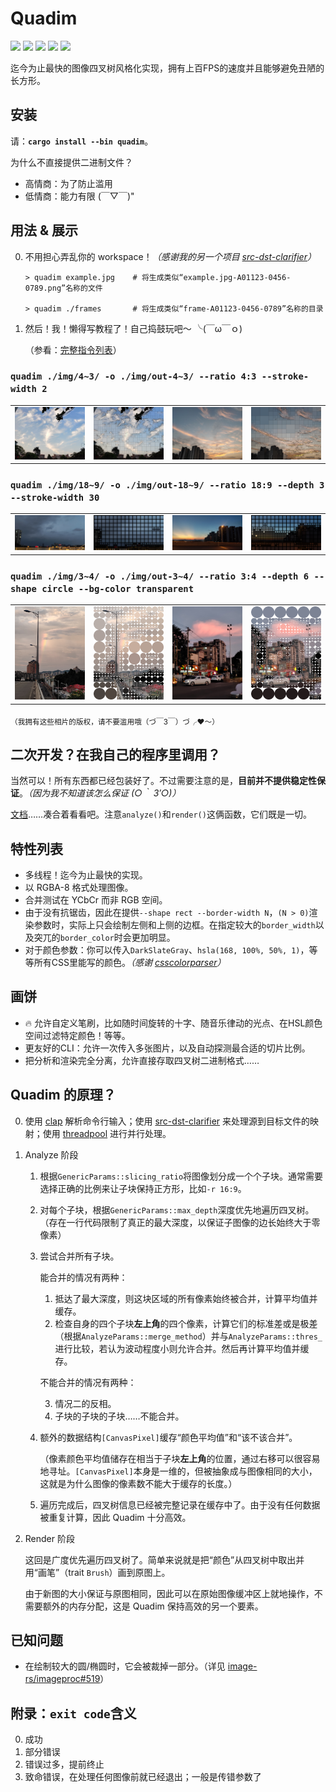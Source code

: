 # Quadim

![](https://img.shields.io/crates/v/quadim)
![](https://img.shields.io/crates/d/quadim)
![](https://img.shields.io/crates/l/quadim)
![](https://img.shields.io/docsrs/quadim)
![](https://img.shields.io/github/stars/eternal-io/quadim?style=social)

迄今为止最快的图像四叉树风格化实现，拥有上百FPS的速度并且能够避免丑陋的长方形。

## 安装

请：**`cargo install --bin quadim`**。

为什么不直接提供二进制文件？

- 高情商：为了防止滥用
- 低情商：能力有限 (￣▽￣)"

## 用法 & 展示

0. 不用担心弄乱你的 workspace！*（感谢我的另一个项目 [src-dst-clarifier](https:github.com/eternal-io/src-dst-clarifier)）*

    ``` shell
    > quadim example.jpg    # 将生成类似“example.jpg-A01123-0456-0789.png”名称的文件

    > quadim ./frames       # 将生成类似“frame-A01123-0456-0789”名称的目录
    ```

1. 然后！我！懒得写教程了！自己捣鼓玩吧～ ╰(￣ω￣ｏ)

    （参看：[完整指令列表](./FULL-HELP.zh-Hans.md)）

### `quadim ./img/4~3/ -o ./img/out-4~3/ --ratio 4:3 --stroke-width 2`

<table style="table-layout:fixed;width:100%"><tr>
    <td><img src="./img/4~3/cloud-wandering.jpg" /></td>
    <td><img src="./img/out-4~3/cloud-wandering.png" /></td>
    <td><img src="./img/4~3/parallel-flare.jpg" /></td>
    <td><img src="./img/out-4~3/parallel-flare.png" /></td>
</tr></table>

### `quadim ./img/18~9/ -o ./img/out-18~9/ --ratio 18:9 --depth 3 --stroke-width 30`

<table style="table-layout:fixed;width:100%"><tr>
    <td><img src="./img/18~9/dash-over-night.jpg" /></td>
    <td><img src="./img/out-18~9/dash-over-night.png" /></td>
    <td><img src="./img/18~9/transiting.jpg" /></td>
    <td><img src="./img/out-18~9/transiting.png" /></td>
</tr></table>

### `quadim ./img/3~4/ -o ./img/out-3~4/ --ratio 3:4 --depth 6 --shape circle --bg-color transparent`

<table style="table-layout:fixed;width:100%"><tr>
    <td><img src="./img/3~4/falling-rainbow.jpg" /></td>
    <td><img src="./img/out-3~4/falling-rainbow.png" /></td>
    <td><img src="./img/3~4/initial-caps.jpg" /></td>
    <td><img src="./img/out-3~4/initial-caps.png" /></td>
</tr></table>

<sub>（我拥有这些相片的版权，请不要滥用哦（づ￣3￣）づ╭❤～）</sub>

## 二次开发？在我自己的程序里调用？

当然可以！所有东西都已经包装好了。不过需要注意的是，**目前并不提供稳定性保证**。*（因为我不知道该怎么保证 (○｀ 3′○)）*

[文档](https://docs.rs/quadim)……凑合着看看吧。注意`analyze()`和`render()`这俩函数，它们既是一切。

## 特性列表

- 多线程！迄今为止最快的实现。
- 以 RGBA-8 格式处理图像。
- 合并测试在 YCbCr 而非 RGB 空间。
- 由于没有抗锯齿，因此在提供`--shape rect --border-width N`，`(N > 0)`渲染参数时，实际上只会绘制左侧和上侧的边框。在指定较大的`border_width`以及突兀的`border_color`时会更加明显。
- 对于颜色参数：你可以传入`DarkSlateGray`、`hsla(168, 100%, 50%, 1)`，等等所有CSS里能写的颜色。*（感谢 [csscolorparser](https://github.com/mazznoer/csscolorparser-rs)）*

## 画饼

- 🔥 允许自定义笔刷，比如随时间旋转的十字、随音乐律动的光点、在HSL颜色空间过滤特定颜色！等等。
- 更友好的CLI：允许一次传入多张图片，以及自动探测最合适的切片比例。
- 把分析和渲染完全分离，允许直接存取四叉树二进制格式……

## Quadim 的原理？

0. 使用 [clap](https://github.com/clap-rs/clap) 解析命令行输入；使用 [src-dst-clarifier](https:github.com/eternal-io/src-dst-clarifier) 来处理源到目标文件的映射；使用 [threadpool](https://github.com/rust-threadpool/rust-threadpool) 进行并行处理。

1. Analyze 阶段

    1. 根据`GenericParams::slicing_ratio`将图像划分成一个个子块。通常需要选择正确的比例来让子块保持正方形，比如`-r 16:9`。

    2. 对每个子块，根据`GenericParams::max_depth`深度优先地遍历四叉树。（存在一行代码限制了真正的最大深度，以保证子图像的边长始终大于零像素）

    3. 尝试合并所有子块。

        能合并的情况有两种：

        1. 抵达了最大深度，则这块区域的所有像素始终被合并，计算平均值并缓存。
        2. 检查自身的四个子块**左上角**的四个像素，计算它们的标准差或是极差（根据`AnalyzeParams::merge_method`）并与`AnalyzeParams::thres_`进行比较，若认为波动程度小则允许合并。然后再计算平均值并缓存。

        不能合并的情况有两种：

        3. 情况二的反相。
        4. 子块的子块的子块……不能合并。

    4. 额外的数据结构`[CanvasPixel]`缓存“颜色平均值”和“该不该合并”。

        （像素颜色平均值储存在相当于子块**左上角**的位置，通过右移可以很容易地寻址。`[CanvasPixel]`本身是一维的，但被抽象成与图像相同的大小，这就是为什么图像的像素数不能大于缓存的长度。）

    5. 遍历完成后，四叉树信息已经被完整记录在缓存中了。由于没有任何数据被重复计算，因此 Quadim 十分高效。

2. Render 阶段

    这回是广度优先遍历四叉树了。简单来说就是把“颜色”从四叉树中取出并用“画笔”（trait `Brush`）画到原图上。

    由于新图的大小保证与原图相同，因此可以在原始图像缓冲区上就地操作，不需要额外的内存分配，这是 Quadim 保持高效的另一个要素。

## 已知问题

- 在绘制较大的圆/椭圆时，它会被裁掉一部分。（详见 [image-rs/imageproc#519](https://github.com/image-rs/imageproc/issues/519)）

## 附录：`exit code`含义

0. 成功
1. 部分错误
2. 错误过多，提前终止
3. 致命错误，在处理任何图像前就已经退出；一般是传错参数了
